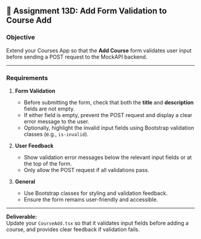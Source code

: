 ## 📝 Assignment 13D: Add Form Validation to Course Add

### Objective

Extend your Courses App so that the **Add Course** form validates user input before sending a POST request to the MockAPI backend.

---

### Requirements

1. **Form Validation**

   - Before submitting the form, check that both the **title** and **description** fields are not empty.
   - If either field is empty, prevent the POST request and display a clear error message to the user.
   - Optionally, highlight the invalid input fields using Bootstrap validation classes (e.g., `is-invalid`).

2. **User Feedback**

   - Show validation error messages below the relevant input fields or at the top of the form.
   - Only allow the POST request if all validations pass.

3. **General**
   - Use Bootstrap classes for styling and validation feedback.
   - Ensure the form remains user-friendly and accessible.

---

**Deliverable:**  
Update your `CourseAdd.tsx` so that it validates input fields before adding a course, and provides clear feedback if validation fails.
